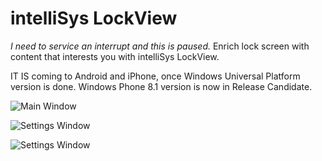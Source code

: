 # intelliSys LockView

*I need to service an interrupt and this is paused.*
Enrich lock screen with content that interests you with intelliSys LockView.

IT IS coming to Android and iPhone, once Windows Universal Platform version is done.
Windows Phone 8.1 version is now in Release Candidate.

![Main Window](https://raw.github.com/Luo-Liang/LockView/master/GitImage/mainpage.png)

![Settings Window](https://raw.github.com/Luo-Liang/LockView/master/GitImage/info.PNG)

![Settings Window](https://raw.github.com/Luo-Liang/LockView/master/GitImage/newSnip.PNG)
